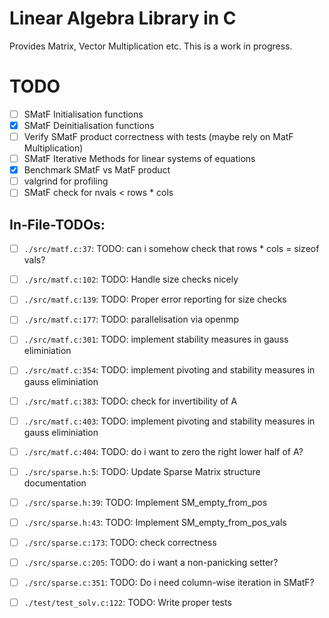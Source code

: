 # Linear Algebra Library in C

Provides Matrix, Vector Multiplication etc. This is a work in progress.

# TODO

- [ ] SMatF Initialisation functions
- [x] SMatF Deinitialisation functions
- [ ] Verify SMatF product correctness with tests (maybe rely on MatF Multiplication)
- [ ] SMatF Iterative Methods for linear systems of equations
- [x] Benchmark SMatF vs MatF product
- [ ] valgrind for profiling
- [ ] SMatF check for nvals < rows * cols

## In-File-TODOs:

- [ ] `./src/matf.c:37`: TODO: can i somehow check that rows * cols = sizeof vals?
- [ ] `./src/matf.c:102`: TODO: Handle size checks nicely
- [ ] `./src/matf.c:139`: TODO: Proper error reporting for size checks
- [ ] `./src/matf.c:177`: TODO: parallelisation via openmp
- [ ] `./src/matf.c:301`: TODO: implement stability measures in gauss eliminiation
- [ ] `./src/matf.c:354`: TODO: implement pivoting and stability measures in gauss eliminiation
- [ ] `./src/matf.c:383`: TODO: check for invertibility of A
- [ ] `./src/matf.c:403`: TODO: implement pivoting and stability measures in gauss eliminiation
- [ ] `./src/matf.c:404`: TODO: do i want to zero the right lower half of A?

- [ ] `./src/sparse.h:5`: TODO: Update Sparse Matrix structure documentation
- [ ] `./src/sparse.h:39`: TODO: Implement SM_empty_from_pos
- [ ] `./src/sparse.h:43`: TODO: Implement SM_empty_from_pos_vals
- [ ] `./src/sparse.c:173`: TODO: check correctness
- [ ] `./src/sparse.c:205`: TODO: do i want a non-panicking setter?
- [ ] `./src/sparse.c:351`: TODO: Do i need column-wise iteration in SMatF?

- [ ] `./test/test_solv.c:122`: TODO: Write proper tests
